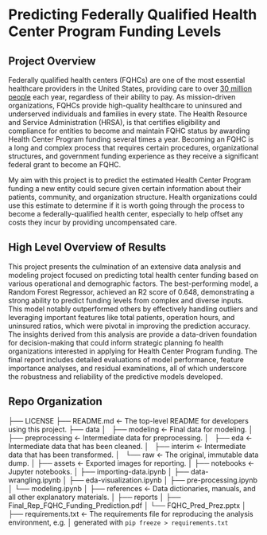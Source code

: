 # Predicting Federally Qualified Health Center Program Funding Levels

## Project Overview
Federally qualified health centers (FQHCs) are one of the most essential healthcare providers in the United States, providing care to over [30 million people](https://bphc.hrsa.gov/about-health-center-program/impact-health-center-program) each year, regardless of their ability to pay. As mission-driven organizations, FQHCs provide high-quality healthcare to uninsured and underserved individuals and families in every state. The Health Resource and Service Administration (HRSA), is that certifies eligibility and compliance for entities to become and maintain FQHC status by awarding Health Center Program funding several times a year. Becoming an FQHC is a long and complex process that requires certain procedures, organizational structures, and government funding experience as they receive a significant federal grant to become an FQHC. 

My aim with this project is to predict the estimated Health Center Program funding a new entity could secure given certain information about their patients, community, and organization structure. Health organizations could use this estimate to determine if it is worth going through the process to become a federally-qualified health center, especially to help offset any costs they incur by providing uncompensated care. 

## High Level Overview of Results
This project presents the culmination of an extensive data analysis and modeling project focused on predicting total health center funding based on various operational and demographic factors. The best-performing model, a Random Forest Regressor, achieved an R2 score of 0.648, demonstrating a strong ability to predict funding levels from complex and diverse inputs. This model notably outperformed others by effectively handling outliers and leveraging important features like total patients, operation hours, and uninsured ratios, which were pivotal in improving the prediction accuracy. The insights derived from this analysis are provide a data-driven foundation for decision-making that could inform strategic planning fo health organizations interested in applying for Health Center Program funding. The final report includes detailed evaluations of model performance, feature importance analyses, and residual examinations, all of which underscore the robustness and reliability of the predictive models developed.

## Repo Organization
├── LICENSE
├── README.md          <- The top-level README for developers using this project.
├── data
│   ├── modeling       <- Final data for modeling.
│   ├── preprocessing  <- Intermediate data for preprocessing.
│   ├── eda            <- Intermediate data that has been cleaned.
│   ├── interim        <- Intermediate data that has been transformed.
│   └── raw            <- The original, immutable data dump.
│
├── assets             <- Exported images for reporting.
│
├── notebooks          <- Jupyter notebooks. 
│   ├── importing-data.ipynb
│   ├── data-wrangling.ipynb
│   ├── eda-visualization.ipynb
│   ├── pre-processing.ipynb
│   └── modeling.ipynb 
│
├── references          <- Data dictionaries, manuals, and all other explanatory materials.
│
├── reports
│   ├── Final_Rep_FQHC_Funding_Prediction.pdf
│   └── FQHC_Pred_Prez.pptx 
│                      
├── requirements.txt   <- The requirements file for reproducing the analysis environment, e.g.
│                         generated with `pip freeze > requirements.txt`
